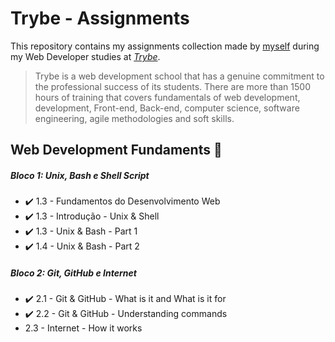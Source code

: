 # Trybe - Assignments

This repository contains my assignments collection made by [myself](https://www.linkedin.com/in/gabrieelh/) during my Web Developer studies at _[Trybe](https://www.betrybe.com/)_.

> Trybe is a web development school that has a genuine commitment to the professional success of its students. There are more than 1500 hours of training that covers fundamentals of web development, development, Front-end, Back-end, computer science, software engineering, agile methodologies and soft skills.

## Web Development Fundaments :construction:

##### Bloco 1: Unix, Bash e Shell Script
 * :heavy_check_mark: 1.3 - Fundamentos do Desenvolvimento Web
 * :heavy_check_mark: 1.3 - Introdução - Unix & Shell
 * :heavy_check_mark: 1.3 - Unix & Bash - Part 1
 * :heavy_check_mark: 1.4 - Unix & Bash - Part 2
##### Bloco 2: Git, GitHub e Internet
 * :heavy_check_mark: 2.1 - Git & GitHub - What is it and What is it for
 * :heavy_check_mark: 2.2 - Git & GitHub - Understanding commands
 * 2.3 - Internet - How it works
